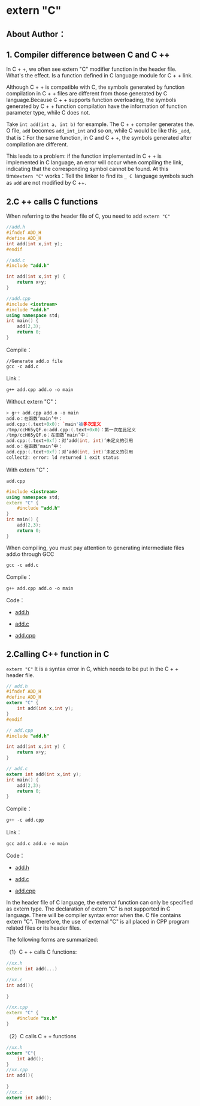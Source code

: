 # extern "C"

## About Author：


   

## 1. Compiler difference between C and C ++

In C + +, we often see extern "C" modifier function in the header file. What's the effect. Is a function defined in C language module for C + + link.

Although C + + is compatible with C, the symbols generated by function compilation in C + + files are different from those generated by C language.Because C + + supports function overloading, the symbols generated by C + + function compilation have the information of function parameter type, while C does not.


Take `int add(int a, int b)` for example. The C + + compiler generates the. O file, `add` becomes `add_int_int` and so on, while C would be like this `_add`, that is：For the same function, in C and C + +, the symbols generated after compilation are different.

This leads to a problem: if the function implemented in C + + is implemented in C language, an error will occur when compiling the link, indicating that the corresponding symbol cannot be found. At this time`extern "C"` works：Tell the linker to find its `_ C `language symbols such as `add` are not modified by C ++.

## 2.C ++ calls C functions

When referring to the header file of C, you need to add `extern "C"`

```c++
//add.h
#ifndef ADD_H
#define ADD_H
int add(int x,int y);
#endif

//add.c
#include "add.h"

int add(int x,int y) {
    return x+y;
}

//add.cpp
#include <iostream>
#include "add.h"
using namespace std;
int main() {
    add(2,3);
    return 0;
}
```

Compile：

```
//Generate add.o file
gcc -c add.c
```

Link：

```
g++ add.cpp add.o -o main
```

Without extern "C"：

```c++
> g++ add.cpp add.o -o main                                   
add.o：在函数‘main’中：
add.cpp:(.text+0x0): `main'被多次定义
/tmp/ccH65yQF.o:add.cpp:(.text+0x0)：第一次在此定义
/tmp/ccH65yQF.o：在函数‘main’中：
add.cpp:(.text+0xf)：对‘add(int, int)’未定义的引用
add.o：在函数‘main’中：
add.cpp:(.text+0xf)：对‘add(int, int)’未定义的引用
collect2: error: ld returned 1 exit status
```

With extern "C"：

`add.cpp`

```c++
#include <iostream>
using namespace std;
extern "C" {
    #include "add.h"
}
int main() {
    add(2,3);
    return 0;
}
```
When compiling, you must pay attention to generating intermediate files add.o through GCC


```
gcc -c add.c 
```

Compile：

```
g++ add.cpp add.o -o main
```

Code：

- [add.h](extern_c++/add.h)

- [add.c](extern_c++/add.c)

- [add.cpp](extern_c++/add.cpp)

## 2.Calling C++ function in C


`extern "C"` It is a syntax error in C, which needs to be put in the C + + header file.

```c
// add.h
#ifndef ADD_H
#define ADD_H
extern "C" {
    int add(int x,int y);
}
#endif

// add.cpp
#include "add.h"

int add(int x,int y) {
    return x+y;
}

// add.c
extern int add(int x,int y);
int main() {
    add(2,3);
    return 0;
}
```

Compile：

```c
g++ -c add.cpp
```

Link：

```
gcc add.c add.o -o main
```

Code：

- [add.h](extern_c/add.h)

- [add.c](extern_c/add.c)

- [add.cpp](extern_c/add.cpp)

In the header file of C language, the external function can only be specified as extern type. The declaration of extern "C" is not supported in C language. There will be compiler syntax error when the. C file contains extern "C". Therefore, the use of external "C" is all placed in CPP program related files or its header files.


The following forms are summarized:

（1）C + + calls C functions:

```c++
//xx.h
extern int add(...)

//xx.c
int add(){
    
}

//xx.cpp
extern "C" {
    #include "xx.h"
}
```

（2）C calls C + + functions

```c
//xx.h
extern "C"{
    int add();
}
//xx.cpp
int add(){
    
}
//xx.c
extern int add();
```

